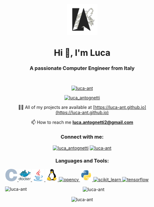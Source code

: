 <div align=center>
  <img width=100px src="https://raw.githubusercontent.com/luca-ant/luca-ant/main/LA.png">
<h1 align="center">Hi 👋, I'm Luca</h1>
<h3 align="center">A passionate Computer Engineer from Italy</h3>

<p> <img src="https://komarev.com/ghpvc/?username=luca-ant&color=green&style=flat" alt="" /> </p>

<p> <a href="https://github.com/ryo-ma/github-profile-trophy"><img src="https://github-profile-trophy.vercel.app/?username=luca-ant" alt="luca-ant" /></a> </p>

<p> <a href="https://twitter.com/luca_antognetti" target="blank"><img src="https://img.shields.io/twitter/follow/luca_antognetti?logo=twitter&style=flat" alt="luca_antognetti" /></a> </p>

👨‍💻 All of my projects are available at [https://luca-ant.github.io](https://luca-ant.github.io)

📫 How to reach me **luca.antognetti2@gmail.com**

<h3>Connect with me:</h3>
<p>
<a href="https://twitter.com/luca_antognetti" target="blank"><img align="center" src="https://cdn.jsdelivr.net/npm/simple-icons@3.0.1/icons/twitter.svg" alt="luca_antognetti" height="30" width="40" /></a>
<a href="https://linkedin.com/in/luca-ant" target="blank"><img align="center" src="https://cdn.jsdelivr.net/npm/simple-icons@3.0.1/icons/linkedin.svg" alt="luca-ant" height="30" width="40" /></a>
</p>

<h3>Languages and Tools:</h3>
<p align="left"> <a href="https://www.cprogramming.com/" target="_blank"> <img src="https://raw.githubusercontent.com/devicons/devicon/master/icons/c/c-original.svg" alt="c" width="40" height="40"/> </a> <a href="https://www.docker.com/" target="_blank"> <img src="https://raw.githubusercontent.com/devicons/devicon/master/icons/docker/docker-original-wordmark.svg" alt="docker" width="40" height="40"/> </a> <a href="https://www.java.com" target="_blank"> <img src="https://raw.githubusercontent.com/devicons/devicon/master/icons/java/java-original.svg" alt="java" width="40" height="40"/> </a> <a href="https://www.linux.org/" target="_blank"> <img src="https://raw.githubusercontent.com/devicons/devicon/master/icons/linux/linux-original.svg" alt="linux" width="40" height="40"/> </a> <a href="https://opencv.org/" target="_blank"> <img src="https://www.vectorlogo.zone/logos/opencv/opencv-icon.svg" alt="opencv" width="40" height="40"/> </a> <a href="https://www.python.org" target="_blank"> <img src="https://raw.githubusercontent.com/devicons/devicon/master/icons/python/python-original.svg" alt="python" width="40" height="40"/> </a> <a href="https://scikit-learn.org/" target="_blank"> <img src="https://upload.wikimedia.org/wikipedia/commons/0/05/Scikit_learn_logo_small.svg" alt="scikit_learn" width="40" height="40"/> </a> <a href="https://www.tensorflow.org" target="_blank"> <img src="https://www.vectorlogo.zone/logos/tensorflow/tensorflow-icon.svg" alt="tensorflow" width="40" height="40"/> </a> </p>

<p><img align="left" src="https://github-readme-stats.vercel.app/api/top-langs?username=luca-ant&show_icons=true&locale=en&layout=compact" alt="luca-ant" /></p>

<p>&nbsp;<img align="center" src="https://github-readme-stats.vercel.app/api?username=luca-ant&show_icons=true&locale=en" alt="luca-ant" /></p>

<p><img align="center" src="https://github-readme-streak-stats.herokuapp.com/?user=luca-ant&" alt="luca-ant" /></p>

</div>
<!--
**luca-ant/luca-ant** is a ✨ _special_ ✨ repository because its `README.md` (this file) appears on your GitHub profile.

Here are some ideas to get you started:

- 🔭 I’m currently working on ...
- 🌱 I’m currently learning ...
- 👯 I’m looking to collaborate on ...
- 🤔 I’m looking for help with ...
- 💬 Ask me about ...
- 📫 How to reach me: ...
- 😄 Pronouns: ...
- ⚡ Fun fact: ...
-->
